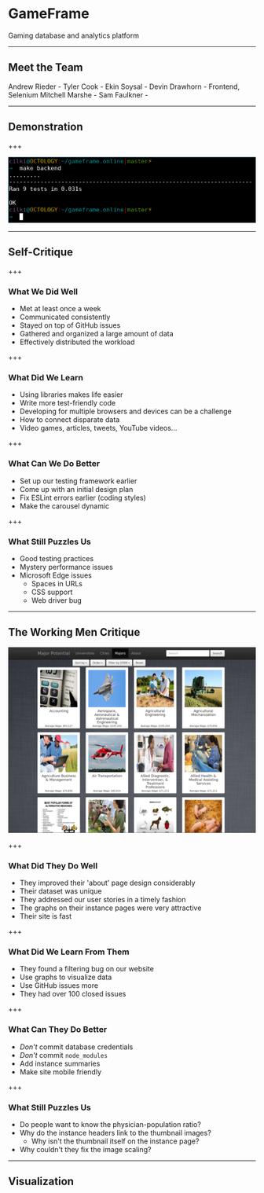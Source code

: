 # GameFrame

Gaming database and analytics platform

---

## Meet the Team

Andrew Rieder - 
Tyler Cook - 
Ekin Soysal - 
Devin Drawhorn - Frontend, Selenium
Mitchell Marshe - 
Sam Faulkner - 

---

## Demonstration

+++

![Our Backend Tests](assets/image/tests-backend.png)

---

## Self-Critique

+++

### What We Did Well

- Met at least once a week
- Communicated consistently
- Stayed on top of GitHub issues
- Gathered and organized a large amount of data
- Effectively distributed the workload

+++

### What Did We Learn

- Using libraries makes life easier
- Write more test-friendly code
- Developing for multiple browsers and devices can be a challenge
- How to connect disparate data
 - Video games, articles, tweets, YouTube videos...

+++

### What Can We Do Better

- Set up our testing framework earlier
- Come up with an initial design plan
- Fix ESLint errors earlier (coding styles)
- Make the carousel dynamic

+++

### What Still Puzzles Us

- Good testing practices
- Mystery performance issues
- Microsoft Edge issues
  - Spaces in URLs
  - CSS support
  - Web driver bug

---

## The Working Men Critique

![Major Potential](https://github.com/cilki/gameframe.online/raw/presentation/presentation/assets/image/major_potential.png)

+++

### What Did They Do Well

- They improved their 'about' page design considerably
- Their dataset was unique
- They addressed our user stories in a timely fashion
- The graphs on their instance pages were very attractive
- Their site is fast

+++

### What Did We Learn From Them

- They found a filtering bug on our website
- Use graphs to visualize data
- Use GitHub issues more
 - They had over 100 closed issues

+++

### What Can They Do Better

- *Don't* commit database credentials
- *Don't* commit `node_modules`
- Add instance summaries
- Make site mobile friendly

+++

### What Still Puzzles Us

- Do people want to know the physician-population ratio?
- Why do the instance headers link to the thumbnail images?
  - Why isn't the thumbnail itself on the instance page?
- Why couldn't they fix the image scaling?

---

## Visualization
